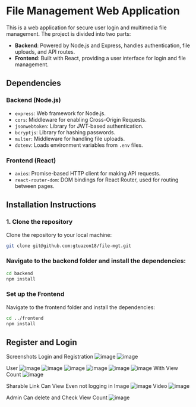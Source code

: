 # File Management Web Application

This is a web application for secure user login and multimedia file management. The project is divided into two parts:

- **Backend**: Powered by Node.js and Express, handles authentication, file uploads, and API routes.
- **Frontend**: Built with React, providing a user interface for login and file management.

## Dependencies

### Backend (Node.js)
- `express`: Web framework for Node.js.
- `cors`: Middleware for enabling Cross-Origin Requests.
- `jsonwebtoken`: Library for JWT-based authentication.
- `bcryptjs`: Library for hashing passwords.
- `multer`: Middleware for handling file uploads.
- `dotenv`: Loads environment variables from `.env` files.

### Frontend (React)
- `axios`: Promise-based HTTP client for making API requests.
- `react-router-dom`: DOM bindings for React Router, used for routing between pages.

## Installation Instructions

### 1. Clone the repository
Clone the repository to your local machine:
```bash
git clone git@github.com:gtuazon18/file-mgt.git
```

### Navigate to the backend folder and install the dependencies:

```bash
cd backend
npm install
```

### Set up the Frontend
Navigate to the frontend folder and install the dependencies:

```bash
cd ../frontend
npm install
```

## Register and Login


Screenshots
Login and Registration
![image](https://github.com/user-attachments/assets/e987602f-9192-476d-bbd6-38fa82e262c8)
![image](https://github.com/user-attachments/assets/7e1c298a-a99a-4a65-ac3e-6541b5d53dcf)


User
![image](https://github.com/user-attachments/assets/d41a66db-9ad1-484d-b24f-233cf61c867c)
![image](https://github.com/user-attachments/assets/fc128850-514b-4840-ad17-2b468e083386)
![image](https://github.com/user-attachments/assets/95bee4ac-d05d-4b01-846b-f37cff60291b)
![image](https://github.com/user-attachments/assets/ec4b1491-edb4-4f66-93b9-97177a61bffd)
![image](https://github.com/user-attachments/assets/e689d613-fce7-4604-8b50-4acdfd6c5805)
![image](https://github.com/user-attachments/assets/99d4ef44-3d75-45cd-bd2f-40221e61b412)
With View Count
![image](https://github.com/user-attachments/assets/0e6453aa-5e4a-4747-8a59-ef6ab361e408)

Sharable Link Can View Even not logging in
Image
![image](https://github.com/user-attachments/assets/2b721811-453a-4bd5-ae1f-9f759082ce98)
Video
![image](https://github.com/user-attachments/assets/29c32925-06bf-4880-b23a-694cea5c86ef)


Admin
Can delete and Check View Count
![image](https://github.com/user-attachments/assets/3a43fcf7-584c-4cf5-a78d-c125089c9bff)




